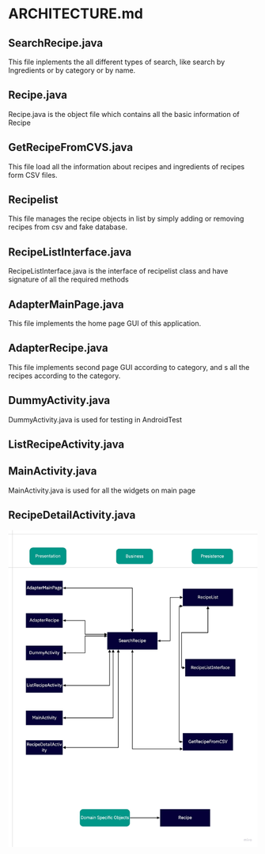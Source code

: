 # ARCHITECTURE.md

## SearchRecipe.java
This file inplements the all different types of search, like search by Ingredients or by category or by name.

## Recipe.java
Recipe.java is the object file which contains all the basic information of Recipe

## GetRecipeFromCVS.java
This file load all the information about recipes and ingredients of recipes form CSV files.

## Recipelist
This file manages the recipe objects in list by simply adding or removing recipes from csv and fake database.

## RecipeListInterface.java
RecipeListInterface.java is the interface of recipelist class and have signature of all the required methods

## AdapterMainPage.java
This file implements the home page GUI of this application.

## AdapterRecipe.java
This file implements second page GUI according to category, and s all the recipes according to the category. 

## DummyActivity.java
DummyActivity.java is used for testing in AndroidTest

## ListRecipeActivity.java


## MainActivity.java
MainActivity.java is used for all the widgets on main page 

## RecipeDetailActivity.java




![]( img_source/chart.jpg)
